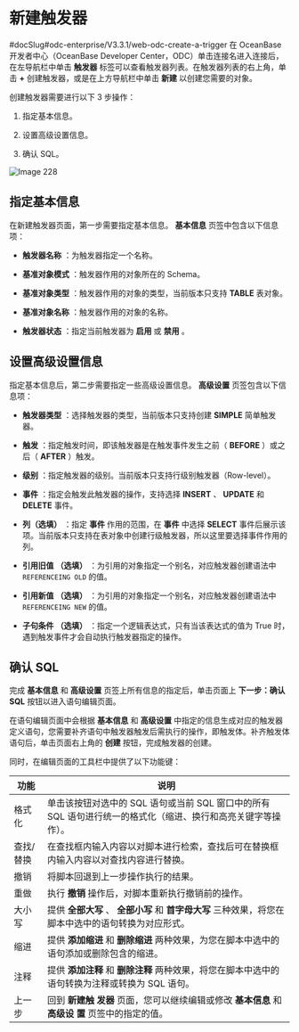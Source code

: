 新建触发器 
==========================
#docSlug#odc-enterprise/V3.3.1/web-odc-create-a-trigger
在 OceanBase 开发者中心（OceanBase Developer Center，ODC）单击连接名进入连接后，在左导航栏中单击 **触发器** 标签可以查看触发器列表。在触发器列表的右上角，单击 **+** 创建触发器，或是在上方导航栏中单击 **新建** 以创建您需要的对象。

创建触发器需要进行以下 3 步操作：

1. 指定基本信息。

   

2. 设置高级设置信息。

   

3. 确认 SQL。

   




![Image 228](https://help-static-aliyun-doc.aliyuncs.com/assets/img/zh-CN/9951704161/p242686.png)

指定基本信息 
---------------------------

在新建触发器页面，第一步需要指定基本信息。 **基本信息** 页签中包含以下信息项：

* **触发器名称** ：为触发器指定一个名称。

  

* **基准对象模式** ：触发器作用的对象所在的 Schema。

  

* **基准对象类型** ：触发器作用的对象的类型，当前版本只支持 **TABLE** 表对象。

  

* **基准对象名称** ：触发器作用的对象的名称。

  

* **触发器状态** ：指定当前触发器为 **启用** 或 **禁用** 。

  




设置高级设置信息 
-----------------------------

指定基本信息后，第二步需要指定一些高级设置信息。 **高级设置** 页签包含以下信息项：

* **触发器类型** ：选择触发器的类型，当前版本只支持创建 **SIMPLE** 简单触发器。

  

* **触发** ：指定触发时间，即该触发器是在触发事件发生之前（ **BEFORE** ）或之后（ **AFTER** ）触发。

  

* **级别** ：指定触发器的级别。当前版本只支持行级别触发器（Row-level）。

  

* **事件** ：指定会触发此触发器的操作，支持选择 **INSERT** 、 **UPDATE** 和 **DELETE** 事件。

  

* **列（选填）** ：指定 **事件** 作用的范围，在 **事件** 中选择 **SELECT** 事件后展示该项。当前版本只支持在表对象中创建行级触发器，所以这里要选择事件作用的列。

  

* **引用旧值** **（选填）** ：为引用的对象指定一个别名，对应触发器创建语法中 `REFERENCEING OLD` 的值。

  

* **引用新值** **（选填）** ：为引用的对象指定一个别名，对应触发器创建语法中 `REFERENCEING NEW` 的值。

  

* **子句条件** **（选填）** ：指定一个逻辑表达式，只有当该表达式的值为 True 时，遇到触发事件才会自动执行触发器指定的操作。

  




确认 SQL 
---------------------------

完成 **基本信息** 和 **高级设置** 页签上所有信息的指定后，单击页面上 **下一步：确认 SQL** 按钮以进入语句编辑页面。

在语句编辑页面中会根据 **基本信息** 和 **高级设置** 中指定的信息生成对应的触发器定义语句，您需要补齐语句中触发器触发后需执行的操作，即触发体。补齐触发体语句后，单击页面右上角的 **创建** 按钮，完成触发器的创建。

同时，在编辑页面的工具栏中提供了以下功能键：


|  功能   |                                 说明                                 |
|-------|--------------------------------------------------------------------|
| 格式化   | 单击该按钮对选中的 SQL 语句或当前 SQL 窗口中的所有 SQL 语句进行统一的格式化（缩进、换行和高亮关键字等操作）。     |
| 查找/替换 | 在查找框内输入内容以对脚本进行检索，查找后可在替换框内输入内容以对查找内容进行替换。                         |
| 撤销    | 将脚本回退到上一步操作执行的结果。                                                  |
| 重做    | 执行 **撤销**  操作后，对脚本重新执行撤销前的操作。                                      |
| 大小写   | 提供 **全部大写** 、 **全部小写**  和 **首字母大写**  三种效果，将您在脚本中选中的语句转换为对应形式。      |
| 缩进    | 提供 **添加缩进**  和 **删除缩进**  两种效果，为您在脚本中选中的语句添加或删除包含的缩进。               |
| 注释    | 提供 **添加注释**  和 **删除注释**  两种效果，将您在脚本中选中的语句转换为注释或转换为 SQL 语句。         |
| 上一步   | 回到 **新建触** **发器** 页面，您可以继续编辑或修改 **基本信息** 和 **高级设** **置** 页签中的指定的值。 |


